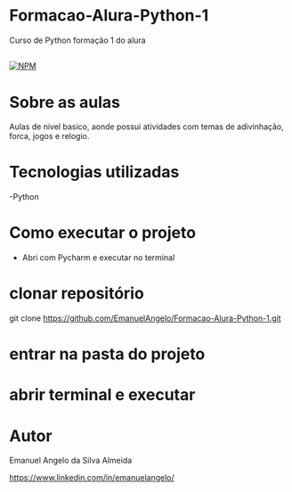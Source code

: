 # Formacao-Alura-Python-1
Curso de Python formação 1 do alura
##
[![NPM](https://img.shields.io/npm/l/react)](https://github.com/EmanuelAngelo/Blog-Cap1/blob/master/LICENSE) 

# Sobre as aulas


Aulas de nivel basico, aonde possui atividades com temas de adivinhação, forca, jogos e relogio.


# Tecnologias utilizadas
-Python
# Como executar o projeto
- Abri com Pycharm e executar no terminal

# clonar repositório
git clone https://github.com/EmanuelAngelo/Formacao-Alura-Python-1.git

# entrar na pasta do projeto 
# abrir terminal e executar

# Autor

Emanuel Angelo da Silva Almeida

https://www.linkedin.com/in/emanuelangelo/

